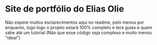 # Site de portfólio do Elias Olie

Não espere muitos esclarecimentos aqui no readme, pelo menos por enquanto, logo logo o projeto estará 100% completo e terá guias e quem sabe até um tutorial (Não que esse código seja complexo e muito menos "ideal")